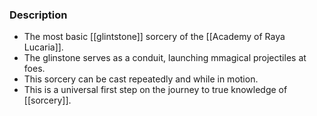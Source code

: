 ### Description
- The most basic [[glintstone]] sorcery of the [[Academy of Raya Lucaria]].
- The glinstone serves as a conduit, launching mmagical projectiles at foes.
- This sorcery can be cast repeatedly and while in motion.
- This is a universal first step on the journey to true knowledge of [[sorcery]].